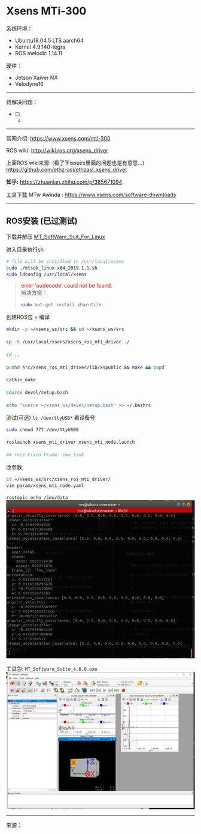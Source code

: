 # Xsens MTi-300

系统环境： 
- Ubuntu18.04.5 LTS aarch64
- Kernel 4.9.140-tegra
- ROS melodic 1.14.11

硬件：
- Jetson Xaiver NX
- Velodyne16
----
待解决问题： 
- [ ]  -
----
官网介绍: 
https://www.xsens.com/mti-300

ROS wiki: 
http://wiki.ros.org/xsens_driver

上面ROS wiki来源: (看了下issues里面的问题也是有意思...)
https://github.com/ethz-asl/ethzasl_xsens_driver

**知乎:** https://zhuanlan.zhihu.com/p/385671094

工具下载 MTw Awinda : https://www.xsens.com/software-downloads

----
## ROS安装 (已过测试)
下载并解压
[MT_SoftWare_Suit_For_Linux](xsens/MT_Software_Suite_linux-x64_2019.1.1.tar.gz)

进入目录执行sh
``` bash
# file will be installed to /usr/local/xsens
sudo ./mtsdk_linux-x64_2019.1.1.sh 
sudo ldconfig /usr/local/xsens
```
><font color='red'> error 'uudecode' could not be found. </font>        
>解决方案：
>```bash
>sudo apt-get install sharutils
>```


创建ROS包 + 编译
``` bash
mkdir -p ~/xsens_ws/src && cd ~/xsens_ws/src

cp -R /usr/local/xsens/xsens_ros_mti_driver ./

cd ..

pushd src/xsens_ros_mti_driver/lib/xspublic && make && popd

catkin_make

source devel/setup.bash

echo "source ~/xsens_ws/devel/setup.bash" >> ~/.bashrc
```

测试(可选) `ls /dev/ttyUSB*` 看设备号
``` bash
sudo chmod 777 /dev/ttyUSB0

roslaunch xsens_mti_driver xsens_mti_node.launch

## rviz Fixed Frame: imu_link
```

改参数
``` bash
cd ~/xsens_ws/src/xsens_ros_mti_driver/
vim param/xsens_mti_node.yaml
``` 

`rostopic echo /imu/data`
![IMG](../pictures/mti-300-imu.png)

工具包: `MT_Software_Suite_4.6.0.exe`
![IMG](../pictures/mti-300-Manager.png)

----
来源：


